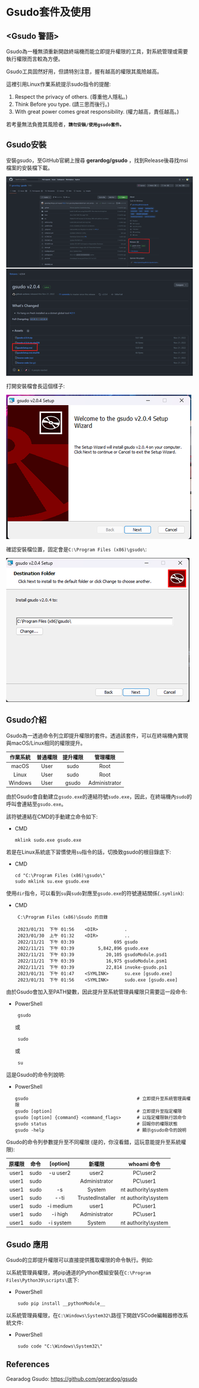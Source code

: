 # Gsudo套件及使用

## <Gsudo 警語>

Gsudo為一種無須重新開啟終端機而能立即提升權限的工具，對系統管理或需要執行權限而言較為方便。

Gsudo工具固然好用，但請特別注意，握有越高的權限其風險越高。

這裡引用Linux作業系統提示sudo指令的提醒:

1. Respect the privacy of others. (尊重他人隱私。)
2. Think Before you type. (請三思而後行。)
3. With great power comes great responsibility. (權力越高，責任越高。)

若考量無法負擔其風險者，**`請勿安裝/使用gsudo套件。`**

## Gsudo安裝

安裝gsudo，至GitHub官網上搜尋 **gerardog/gsudo** ，找到Release後尋找msi檔案的安裝檔下載。

![image](../Markdown%20Image/vscode_gsudo_inst0_1.png)
![image](../Markdown%20Image/vscode_gsudo_inst0_2.png)

打開安裝檔會長這個樣子:

![image](../Markdown%20Image/vscode_gsudo_inst1.png)

確認安裝檔位置，固定會是`C:\Program Files (x86)\gsudo\`:

![image](../Markdown%20Image/vscode_gsudo_inst2.png)

## Gsudo介紹

Gsudo為一透過命令列立即提升權限的套件。透過該套件，可以在終端機內實現與macOS/Linux相同的權限提升。

| 作業系統 | 普通權限 | 提升權限 | 管理權限 |
|  :----:  |  :----:  |  :----:  |  :----:  |
| macOS | User | sudo | Root |
| Linux | User | sudo | Root |
| Windows | User | gsudo | Administrator |

由於Gsudo會自動建立`gsudo.exe`的連結符號`sudo.exe`，因此，在終端機內`sudo`的呼叫會連結至`gsudo.exe`。

該符號連結在CMD的手動建立命令如下:
 - CMD
     ```
     mklink sudo.exe gsudo.exe
     ```

若是在Linux系統底下習慣使用`su`指令的話，切換致gsudo的根目錄底下:
 - CMD
      ```
      cd "C:\Program Files (x86)\gsudo\"
      sudo mklink su.exe gsudo.exe
      ```

使用`dir`指令，可以看到`su`與`sudo`對應至`gsudo.exe`的符號連結關係(`.symlink`):

  - CMD
    ```
     C:\Program Files (x86)\Gsudo 的目錄

     2023/01/31  下午 01:56    <DIR>          .
     2023/01/30  上午 01:32    <DIR>          ..
     2022/11/21  下午 03:39               695 gsudo
     2022/11/21  下午 03:39         5,842,896 gsudo.exe
     2022/11/21  下午 03:39            20,105 gsudoModule.psd1
     2022/11/21  下午 03:39            16,975 gsudoModule.psm1
     2022/11/21  下午 03:39            22,814 invoke-gsudo.ps1
     2023/01/31  下午 01:47    <SYMLINK>      su.exe [gsudo.exe]
     2023/01/31  下午 01:56    <SYMLINK>      sudo.exe [gsudo.exe]
    ```

由於Gsudo會加入至PATH變數，因此提升至系統管理員權限只需要這一段命令:
 - PowerShell
    ```
     gsudo
    ``` 
     或
    ```
     sudo
    ```
     或
    ```
     su
    ```

這是Gsudo的命令列說明:
- PowerShell
   ```
   gsudo                                         # 立即提升至系統管理員權限
   gsudo [option]                                # 立即提升至指定權限
   gsudo [option] {command} <command_flags>      # 以指定權限執行該命令
   gsudo status                                  # 回報你的權限狀態
   gsudo -help                                   # 顯示gsudo命令的說明
   ```

Gsudo的命令列參數提升至不同權限 (是的，你沒看錯，這玩意能提升至系統權限):

| 原權限 | 命令 | [option] | 新權限 | whoami 命令 |
|  :----:  |  :----:  |  :----:  |  :----:  |  :----:  |
| user1 | sudo | -u user2 | user2 | PC\user2 |
| user1 | sudo | | Administrator | PC\user1 |
| user1 | sudo | -s | System | nt authority\system |
| user1 | sudo | --ti | TrustedInstaller | nt authority\system |
| user1 | sudo | -i medium | user1 | PC\user1 |
| user1 | sudo | -i high | Administrator | PC\user1 |
| user1 | sudo | -i system | System | nt authority\system |

## Gsudo 應用

Gsudo的立即提升權限可以直接提供獲取權限的命令執行。例如:

以系統管理員權限，將pip通道的Python模組安裝在`C:\Program Files\Python39\scripts\`底下:
 - PowerShell
    ```
     sudo pip install __pythonModule__
    ```

以系統管理員權限，在`C:\Windows\System32\`路徑下開啟VSCode編輯器修改系統文件:
 - PowerShell
    ```
     sudo code "C:\Windows\System32\"
    ```

## References
Gearadog Gsudo: https://github.com/gerardog/gsudo
